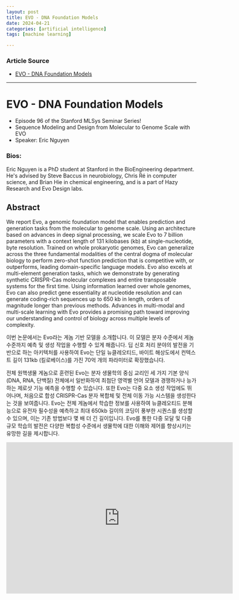 ```yaml
---
layout: post
title: EVO - DNA Foundation Models 
date: 2024-04-21
categories: [artificial intelligence]
tags: [machine learning]

---
```


### Article Source


* [EVO - DNA Foundation Models](https://www.youtube.com/watch?v=rKy6O9iQvGU)

---


# EVO - DNA Foundation Models  
* Episode 96 of the Stanford MLSys Seminar Series!
* Sequence Modeling and Design from Molecular to Genome Scale with EVO
* Speaker: Eric Nguyen


### Bios:
Eric Nguyen is a PhD student at Stanford in the BioEngineering department. He's advised by Steve Baccus in neurobiology, Chris Ré in computer science, and Brian Hie in chemical engineering, and is a part of Hazy Research and Evo Design labs.

## Abstract
We report Evo, a genomic foundation model that enables prediction and generation tasks from the molecular to genome scale. Using an architecture based on advances in deep signal processing, we scale Evo to 7 billion parameters with a context length of 131 kilobases (kb) at single-nucleotide, byte resolution. Trained on whole prokaryotic genomes, Evo can generalize across the three fundamental modalities of the central dogma of molecular biology to perform zero-shot function prediction that is competitive with, or outperforms, leading domain-specific language models. Evo also excels at multi-element generation tasks, which we demonstrate by generating synthetic CRISPR-Cas molecular complexes and entire transposable systems for the first time. Using information learned over whole genomes, Evo can also predict gene essentiality at nucleotide resolution and can generate coding-rich sequences up to 650 kb in length, orders of magnitude longer than previous methods. Advances in multi-modal and multi-scale learning with Evo provides a promising path toward improving our understanding and control of biology across multiple levels of complexity.

이번 논문에서는 Evo라는 게놈 기반 모델을 소개합니다. 이 모델은 분자 수준에서 게놈 수준까지 예측 및 생성 작업을 수행할 수 있게 해줍니다. 딥 신호 처리 분야의 발전을 기반으로 하는 아키텍처를 사용하여 Evo는 단일 뉴클레오티드, 바이트 해상도에서 컨텍스트 길이 131kb (킬로베이스)를 가진 70억 개의 파라미터로 확장했습니다. 

전체 원핵생물 게놈으로 훈련된 Evo는 분자 생물학의 중심 교리인 세 가지 기본 양식 (DNA, RNA, 단백질) 전체에서 일반화하여 최첨단 영역별 언어 모델과 경쟁하거나 능가하는 제로샷 기능 예측을 수행할 수 있습니다. 또한 Evo는 다중 요소 생성 작업에도 뛰어나며, 처음으로 합성 CRISPR-Cas 분자 복합체 및 전체 이동 가능 시스템을 생성한다는 것을 보여줍니다. Evo는 전체 게놈에서 학습한 정보를 사용하여 뉴클레오티드 분해능으로 유전자 필수성을 예측하고 최대 650kb 길이의 코딩이 풍부한 시퀀스를 생성할 수 있으며, 이는 기존 방법보다 몇 배 더 긴 길이입니다. Evo를 통한 다중 모달 및 다중 규모 학습의 발전은 다양한 복합성 수준에서 생물학에 대한 이해와 제어를 향상시키는 유망한 길을 제시합니다.  


<iframe width="600" height="400" src="https://www.youtube.com/embed/rKy6O9iQvGU?si=Mh-KFa_yBfIBkFib" title="YouTube video player" frameborder="0" allow="accelerometer; autoplay; clipboard-write; encrypted-media; gyroscope; picture-in-picture; web-share" referrerpolicy="strict-origin-when-cross-origin" allowfullscreen></iframe>